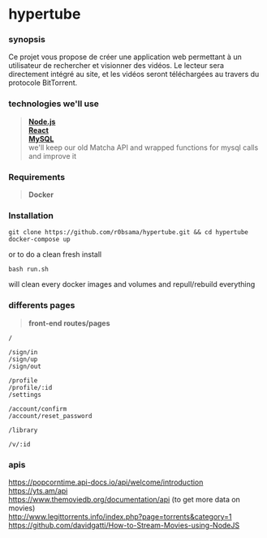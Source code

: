 # hypertube

### synopsis
Ce projet vous propose de créer une application web permettant à un utilisateur de
rechercher et visionner des vidéos.
Le lecteur sera directement intégré au site, et les vidéos seront téléchargées au travers
du protocole BitTorrent.

### technologies we'll use
> **[Node.js](https://nodejs.org/)**<br>
> **[React](https://reactjs.org/)**<br>
> **[MySQL](https://www.mysql.com/)**<br>
> we'll keep our old Matcha API and wrapped functions for mysql calls and improve it 

### Requirements
> **Docker**<br>

### Installation
```
git clone https://github.com/r0bsama/hypertube.git && cd hypertube
docker-compose up
```
or to do a clean fresh install
```
bash run.sh
```
will clean every docker images and volumes and repull/rebuild everything

### differents pages
> **front-end routes/pages**
```
/
```
```
/sign/in
/sign/up
/sign/out
```
```
/profile
/profile/:id
/settings
```
```
/account/confirm
/account/reset_password
```
```
/library
```
```
/v/:id
```

### apis
https://popcorntime.api-docs.io/api/welcome/introduction<br>
https://yts.am/api<br>
https://www.themoviedb.org/documentation/api (to get more data on movies)<br>
http://www.legittorrents.info/index.php?page=torrents&category=1<br>
https://github.com/davidgatti/How-to-Stream-Movies-using-NodeJS

